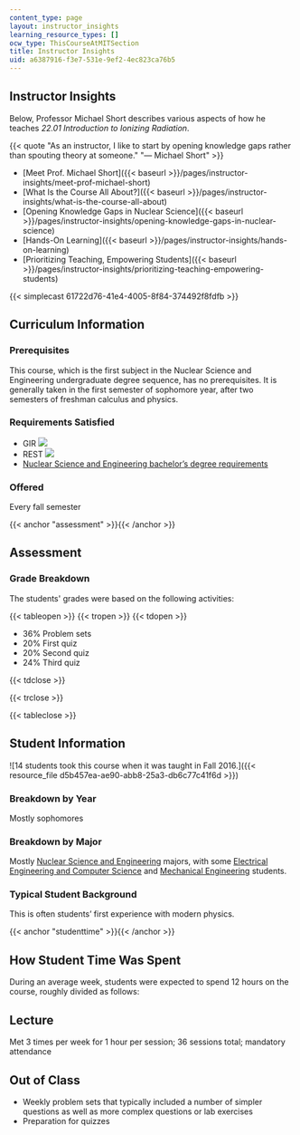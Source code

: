 ```yaml
---
content_type: page
layout: instructor_insights
learning_resource_types: []
ocw_type: ThisCourseAtMITSection
title: Instructor Insights
uid: a6387916-f3e7-531e-9ef2-4ec823ca76b5
---
```


Instructor Insights
-------------------

Below, Professor Michael Short describes various aspects of how he teaches _22.01 Introduction to Ionizing Radiation_.

{{< quote "As an instructor, I like to start by opening knowledge gaps rather than spouting theory at someone." "— Michael Short" >}}

*   [Meet Prof. Michael Short]({{< baseurl >}}/pages/instructor-insights/meet-prof-michael-short)
*   [What Is the Course All About?]({{< baseurl >}}/pages/instructor-insights/what-is-the-course-all-about)
*   [Opening Knowledge Gaps in Nuclear Science]({{< baseurl >}}/pages/instructor-insights/opening-knowledge-gaps-in-nuclear-science)
*   [Hands-On Learning]({{< baseurl >}}/pages/instructor-insights/hands-on-learning)
*   [Prioritizing Teaching, Empowering Students]({{< baseurl >}}/pages/instructor-insights/prioritizing-teaching-empowering-students)

{{< simplecast 61722d76-41e4-4005-8f84-374492f8fdfb >}}

Curriculum Information
----------------------

### Prerequisites

This course, which is the first subject in the Nuclear Science and Engineering undergraduate degree sequence, has no prerequisites. It is generally taken in the first semester of sophomore year, after two semesters of freshman calculus and physics.

### Requirements Satisfied

*   GIR ![](/images/educator/icon-question-gir.png)
*   REST ![](/images/educator/icon-question-rest.png)
*   [Nuclear Science and Engineering bachelor’s degree requirements](http://catalog.mit.edu/degree-charts/nuclear-science-engineering-course-22/)

### Offered

Every fall semester

{{< anchor "assessment" >}}{{< /anchor >}}

Assessment
----------

### Grade Breakdown

The students' grades were based on the following activities:

{{< tableopen >}}
{{< tropen >}}
{{< tdopen >}}
- 36% Problem sets
- 20% First quiz
- 20% Second quiz
- 24% Third quiz

{{< tdclose >}}

{{< trclose >}}

{{< tableclose >}}

Student Information
-------------------

![14 students took this course when it was taught in Fall 2016.]({{< resource_file d5b457ea-ae90-abb8-25a3-db6c77c41f6d >}})

### Breakdown by Year

Mostly sophomores

### Breakdown by Major

Mostly [Nuclear Science and Engineering](http://web.mit.edu/nse/) majors, with some [Electrical Engineering and Computer Science](https://www.eecs.mit.edu/) and [Mechanical Engineering](http://meche.mit.edu/education/undergraduate/course-2) students.

### Typical Student Background

This is often students’ first experience with modern physics.

{{< anchor "studenttime" >}}{{< /anchor >}}

How Student Time Was Spent
--------------------------

During an average week, students were expected to spend 12 hours on the course, roughly divided as follows:

Lecture
-------

Met 3 times per week for 1 hour per session; 36 sessions total; mandatory attendance

Out of Class
------------

*   Weekly problem sets that typically included a number of simpler questions as well as more complex questions or lab exercises
*   Preparation for quizzes